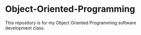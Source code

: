 # Object-Oriented-Programming
This repository is for my Object Oriented Programming software development class.
